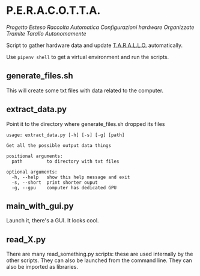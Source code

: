 # P.E.R.A.C.O.T.T.A.

*Progetto Esteso Raccolta Automatica Configurazioni hardware Organizzate Tramite Tarallo Autonomamente*

Script to gather hardware data and update [T.A.R.A.L.L.O.](weee-open/tarallo) automatically.

Use `pipenv shell` to get a virtual environment and run the scripts.

## generate_files.sh

This will create some txt files with data related to the computer.

## extract_data.py

Point it to the directory where generate_files.sh dropped its files

```
usage: extract_data.py [-h] [-s] [-g] [path]

Get all the possible output data things

positional arguments:
  path         to directory with txt files

optional arguments:
  -h, --help   show this help message and exit
  -s, --short  print shorter ouput
  -g, --gpu    computer has dedicated GPU
```

## main_with_gui.py

Launch it, there's a GUI. It looks cool.

## read_X.py

There are many read_something.py scripts: these are used internally by the other scripts. They can also be launched from the command line. They can also be imported as libraries.
